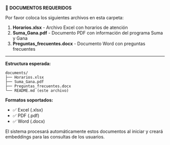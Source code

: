 📄 **DOCUMENTOS REQUERIDOS**

Por favor coloca los siguientes archivos en esta carpeta:

1. **Horarios.xlsx** - Archivo Excel con horarios de atención
2. **Suma_Gana.pdf** - Documento PDF con información del programa Suma y Gana  
3. **Preguntas_frecuentes.docx** - Documento Word con preguntas frecuentes

---

**Estructura esperada:**
```
documents/
├── Horarios.xlsx
├── Suma_Gana.pdf
├── Preguntas_frecuentes.docx
└── README.md (este archivo)
```

**Formatos soportados:**
- ✅ Excel (.xlsx)
- ✅ PDF (.pdf) 
- ✅ Word (.docx)

El sistema procesará automáticamente estos documentos al iniciar y creará embeddings para las consultas de los usuarios.
